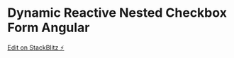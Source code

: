 # Dynamic Reactive Nested Checkbox Form Angular


[Edit on StackBlitz ⚡️](https://stackblitz.com/edit/ngx-nested-checkbox-ulx32z)